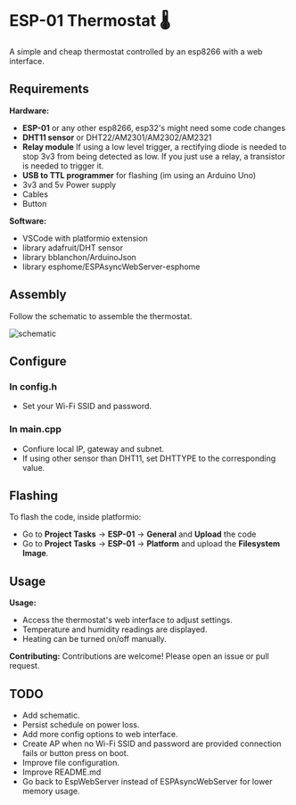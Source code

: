 # ESP-01 Thermostat 🌡
A simple and cheap thermostat controlled by an esp8266 with a web interface.

## Requirements

**Hardware:**
* **ESP-01** or any other esp8266, esp32's might need some code changes
* **DHT11 sensor** or DHT22/AM2301/AM2302/AM2321  
* **Relay module** If using a low level trigger, a rectifying diode is needed to stop 3v3 from being detected as low. If you just use a relay, a transistor is needed to trigger it.
* **USB to TTL programmer** for flashing (im using an Arduino Uno)
* 3v3 and 5v Power supply
* Cables
* Button


**Software:**
* VSCode with platformio extension
* library adafruit/DHT sensor 
* library bblanchon/ArduinoJson
* library esphome/ESPAsyncWebServer-esphome

## Assembly

Follow the schematic to assemble the thermostat.

![schematic](assets/schematic.png)

## Configure

### In config.h
* Set your Wi-Fi SSID and password.

### In main.cpp
* Confiure local IP, gateway and subnet.
* If using other sensor than DHT11, set DHTTYPE to the corresponding value.

## Flashing

To flash the code, inside platformio:
* Go to **Project Tasks** -> **ESP-01** -> **General** and **Upload**
the code
* Go to **Project Tasks** -> **ESP-01** -> **Platform** and upload the **Filesystem Image**.

## Usage

**Usage:**
* Access the thermostat's web interface to adjust settings.
* Temperature and humidity readings are displayed.
* Heating can be turned on/off manually.

**Contributing:**
Contributions are welcome! Please open an issue or pull request.

## TODO
* Add schematic.
* Persist schedule on power loss.
* Add more config options to web interface.
* Create AP when no Wi-Fi SSID and password are provided connection fails or button press on boot.
* Improve file configuration.
* Improve README.md
* Go back to EspWebServer instead of ESPAsyncWebServer for lower memory usage.
